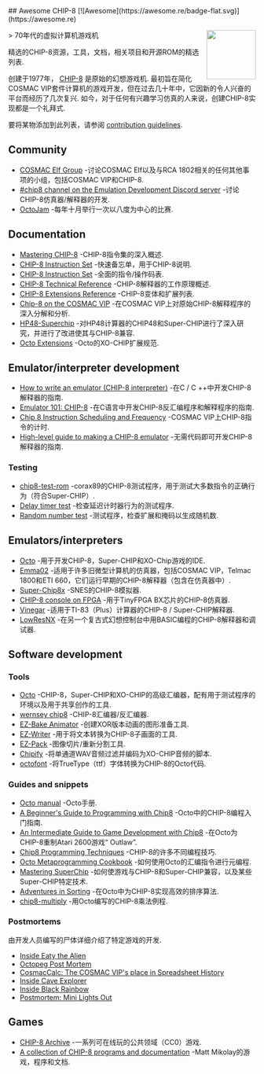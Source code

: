 <div class="github-widget" data-repo="tobiasvl/awesome-chip-8"></div>
<script async src="https://pagead2.googlesyndication.com/pagead/js/adsbygoogle.js"></script><ins class="adsbygoogle" style="display:block" data-ad-client="ca-pub-6890694312814945" data-ad-slot="5473692530" data-ad-format="auto"  data-full-width-responsive="true"></ins><script>(adsbygoogle = window.adsbygoogle || []).push({});</script>
## Awesome CHIP-8 [![Awesome](https://awesome.re/badge-flat.svg)](https://awesome.re)

[<img src="https://raw.githubusercontent.com/tobiasvl/awesome-chip-8/master/c8.png" align="right" width="100">](https://chip-8.github.io)

&gt; 70年代的虚拟计算机游戏机 

精选的CHIP-8资源，工具，文档，相关项目和开源ROM的精选列表.

创建于1977年， [CHIP-8](https://en.wikipedia.org/wiki/CHIP-8) 是原始的幻想游戏机. 最初旨在简化COSMAC VIP套件计算机的游戏开发，但在过去几十年中，它因新的令人兴奋的平台而经历了几次复兴. 如今，对于任何有兴趣学习仿真的人来说，创建CHIP-8实现都是一个礼拜式.

要将某物添加到此列表，请参阅 [contribution guidelines](https://github.com/tobiasvl/awesome-chip-8/blob/master/CONTRIBUTING.md).



## Community

* [COSMAC Elf Group](https://groups.io/g/cosmacelf) -讨论COSMAC Elf以及与RCA 1802相关的任何其他事项的小组，包括COSMAC VIP和CHIP-8.
* [#chip8 channel on the Emulation Development Discord server](https://discordapp.com/invite/Gf7cP3w) -讨论CHIP-8仿真器/解释器的开发.
* [OctoJam](http://octojam.com/) -每年十月举行一次以八度为中心的比赛.

## Documentation

* [Mastering CHIP-8](http://mattmik.com/files/chip8/mastering/chip8.html) -CHIP-8指令集的深入概述.
* [CHIP-8 Instruction Set](http://johnearnest.github.io/Octo/docs/chip8ref.pdf) -快速备忘单，用于CHIP-8说明.
* [CHIP-8 Instruction Set](https://github.com/mattmikolay/chip-8/wiki/CHIP%E2%80%908-Instruction-Set) -全面的指令/操作码表.
* [CHIP-8 Technical Reference](https://github.com/mattmikolay/chip-8/wiki/CHIP%E2%80%908-Technical-Reference) -CHIP-8解释器的工作原理概述.
* [CHIP-8 Extensions Reference](https://github.com/mattmikolay/chip-8/wiki/CHIP%E2%80%908-Extensions-Reference) -CHIP-8变体和扩展列表.
* [Chip-8 on the COSMAC VIP](https://laurencescotford.com/chip-8-on-the-cosmac-vip-index/) -在COSMAC VIP上对原始CHIP-8解释程序的深入分解和分析.
* [HP48-Superchip](https://github.com/Chromatophore/HP48-Superchip) -对HP48计算器的CHIP48和Super-CHIP进行了深入研究，并进行了改进使其与CHIP-8兼容.
* [Octo Extensions](http://johnearnest.github.io/Octo/docs/XO-ChipSpecification.html) -Octo的XO-CHIP扩展规范.

## Emulator/interpreter development

* [How to write an emulator (CHIP-8 interpreter)](http://www.multigesture.net/articles/how-to-write-an-emulator-chip-8-interpreter/) -在C / C ++中开发CHIP-8解释器的指南.
* [Emulator 101: CHIP-8](http://www.emulator101.com/introduction-to-chip-8.html) -在C语言中开发CHIP-8反汇编程序和解释程序的指南.
* [Chip 8 Instruction Scheduling and Frequency](https://jackson-s.me/2019/07/13/Chip-8-Instruction-Scheduling-and-Frequency.html) -COSMAC VIP上CHIP-8指令的计时.
* [High-level guide to making a CHIP-8 emulator](https://tobiasvl.github.io/blog/write-a-chip-8-emulator/) -无需代码即可开发CHIP-8解释器的指南.

### Testing

* [chip8-test-rom](https://github.com/corax89/chip8-test-rom) -corax89的CHIP-8测试程序，用于测试大多数指令的正确行为（符合Super-CHIP）.
* [Delay timer test](https://github.com/mattmikolay/chip-8/tree/master/delaytimer) -检查延迟计时器行为的测试程序.
* [Random number test](https://github.com/mattmikolay/chip-8/tree/master/randomnumber) -测试程序，检查扩展和掩码以生成随机数.

## Emulators/interpreters

* [Octo](http://johnearnest.github.io/Octo/) -用于开发CHIP-8，Super-CHIP和XO-Chip游戏的IDE.
* [Emma02](https://www.emma02.hobby-site.com/) -适用于许多旧微型计算机的仿真器，包括COSMAC VIP，Telmac 1800和ETI 660，它们运行早期的CHIP-8解释器（包含在仿真器中）.
* [Super-Chip8x](https://github.com/Ersanio/Super-Chip8x) -SNES的CHIP-8模拟器.
* [CHIP-8 console on FPGA](https://github.com/pwmarcz/fpga-chip8) -用于TinyFPGA BX芯片的CHIP-8仿真器.
* [Vinegar](http://benryves.com/bin/vinegar/) -适用于TI-83（Plus）计算器的CHIP-8 / Super-CHIP解释器.
* [LowResNX](https://lowresnx.inutilis.com/topic.php?id=1648) -在另一个复古式幻想控制台中用BASIC编程的CHIP-8解释器和调试器.

## Software development

### Tools

* [Octo](http://github.com/johnearnest/Octo/) -CHIP-8，Super-CHIP和XO-CHIP的高级汇编器，配有用于测试程序的环境以及用于共享创作的工​​具.
* [wernsey chip8](https://github.com/wernsey/chip8) -CHIP-8汇编器/反汇编器.
* [EZ-Bake Animator](http://beyondloom.com/tools/ezbake.html) -创建XOR版本动画的图形准备工具.
* [EZ-Writer](http://beyondloom.com/tools/ezwriter.html) -用于将文本转换为CHIP-8子画面的工具.
* [EZ-Pack](http://beyondloom.com/tools/ezpack.html) -图像切片/重新分割工具.
* [Chipify](http://johnearnest.github.io/Octo/tools/Chipify/) -将单通道WAV音频过滤并编码为XO-CHIP音频的脚本.
* [octofont](https://github.com/jdeeny/octofont/) -将TrueType（ttf）字体转换为CHIP-8的Octo代码.

### Guides and snippets

* [Octo manual](https://johnearnest.github.io/Octo/docs/Manual.html) -Octo手册.
* [A Beginner's Guide to Programming with Chip8](http://johnearnest.github.io/Octo/docs/BeginnersGuide.html) -Octo中的CHIP-8编程入门指南.
* [An Intermediate Guide to Game Development with Chip8](http://johnearnest.github.io/Octo/docs/IntermediateGuide.html) -在Octo为CHIP-8重制Atari 2600游戏“ Outlaw”.
* [Chip8 Programming Techniques](http://johnearnest.github.io/Octo/docs/Chip8%20Programming.html) -CHIP-8的许多不同编程技巧.
* [Octo Metaprogramming Cookbook](http://johnearnest.github.io/Octo/docs/MetaProgramming.html) -如何使用Octo的汇编指令进行元编程.
* [Mastering SuperChip](http://johnearnest.github.io/Octo/docs/SuperChip.html) -如何使游戏与CHIP-8和Super-CHIP兼容，以及某些Super-CHIP特定技术.
* [Adventures in Sorting](https://johnearnest.github.io/Octo/docs/Sorting.html) -在Octo中为CHIP-8实现高效的排序算法.
* [chip8-multiply](https://github.com/jdeeny/chip8-multiply) -用Octo编写的CHIP-8乘法例程.

### Postmortems

由开发人员编写的尸体详细介绍了特定游戏的开发.

* [Inside Eaty the Alien](http://johnearnest.github.io/Octo/docs/EatyTheAlien.html)
* [Octopeg Post Mortem](http://www.awfuljams.com/octojam-ii/games/octopeg)
* [CosmacCalc: The COSMAC VIP's place in Spreadsheet History](https://abitoutofplace.wordpress.com/2015/05/02/cosmaccalc-the-cosmac-vip-s-place-in-spreadsheet-history/)
* [Inside Cave Explorer](http://johnearnest.github.io/Octo/docs/CaveExplorer.html)
* [Inside Black Rainbow](http://johnearnest.github.io/Octo/docs/BlackRainbow.html)
* [Postmortem: Mini Lights Out](https://tobiasvl.itch.io/mini-lights-out/devlog/102679/postmortem-mini-lights-out)

## Games

* [CHIP-8 Archive](https://johnearnest.github.io/chip8Archive/) -一系列可在线玩的公共领域（CC0）游戏.
* [A collection of CHIP-8 programs and documentation](https://github.com/mattmikolay/chip-8) -Matt Mikolay的游戏，程序和文档.
